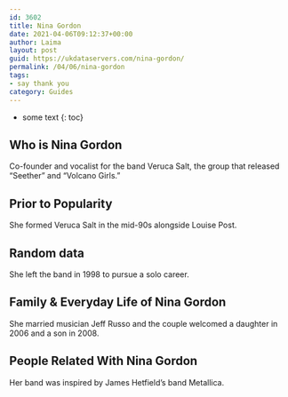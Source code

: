 ```yaml
---
id: 3602
title: Nina Gordon
date: 2021-04-06T09:12:37+00:00
author: Laima
layout: post
guid: https://ukdataservers.com/nina-gordon/
permalink: /04/06/nina-gordon
tags:
- say thank you
category: Guides
---
```


* some text
{: toc}


## Who is Nina Gordon
                  
                  
                  
Co-founder and vocalist for the band Veruca Salt, the group that released &#8220;Seether&#8221; and &#8220;Volcano Girls.&#8221;
                  
              
            
              
            
                
                
                
## Prior to Popularity
                  
                  
                  
She formed Veruca Salt in the mid-90s alongside Louise Post.
                  
              
            
              
            
                
                
                
## Random data
                  
                  
                  
She left the band in 1998 to pursue a solo career.
                  
              
            
              
            
                
                
                
## Family & Everyday Life of Nina Gordon
                  
                  
                  
She married musician Jeff Russo and the couple welcomed a daughter in 2006 and a son in 2008.
                  
              
            
              
            
                
                
                
## People Related With Nina Gordon
                  
                  
                  
Her band was inspired by James Hetfield&#8217;s band Metallica.
                  
              
            
              
            
                
              
            
              
              
            
            
              
            
          
          
          